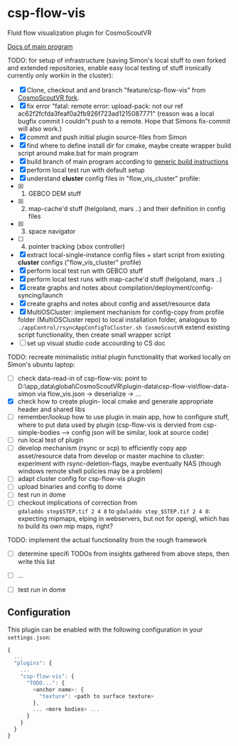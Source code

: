 # csp-flow-vis

Fluid flow visualization plugin for CosmoScoutVR

[Docs of main program](https://github.com/cosmoscout/cosmoscout-vr/tree/develop/docs)

TODO: for setup of infrastructure (saving Simon's local stuff to own forked and extended repositories, enable easy local testing of stuff ironically currently only workin in the cluster):
- [x] Clone, checkout and and branch "feature/csp-flow-vis" from [CosmoScoutVR fork](https://git.geomar.de/arena/cosmoscout-vr.git).
- [x] fix error "fatal: remote error: upload-pack: not our ref ac62f2fcfda3feaf0a2fb926f723ad1215087771"
      (reason was a local bugfix commit I couldn"t push to a remote. Hope that Simons fix-commit will also work.)
- [x] commit and push initial plugin source-files from Simon
- [x] find where to define install dir for cmake, maybe create wrapper build script around make.bat for main program
- [x] build branch of main program according to [generic build instructions](https://github.com/cosmoscout/cosmoscout-vr/blob/develop/docs/install.md) 
- [x] perform local test run with default setup
- [x] understand **cluster** config files in "flow_vis_cluster" profile:
- [x] 1. GEBCO DEM stuff
- [x] 2. map-cache'd stuff (helgoland, mars ..) and their definition in config files
- [x] 3. space navigator
- [ ] 4. pointer tracking (xbox  controller)
- [x] extract local-single-instance config files + start script 
      from existing  **cluster** configs ("flow_vis_cluster" profile)
- [x] perform local test run with GEBCO stuff
- [x] perform local test runs with map-cache'd stuff (helgoland, mars ..)
- [x] create graphs and notes about compilation/deployment/config-syncing/launch
- [x] create graphs and notes about config and asset/resource data
- [x] MultiOSCluster: implement mechanism for config-copy from profile folder (MultiOSCluster repo) 
      to local installation folder, analogous to 
      `./appControl/rsyncAppConfigToCluster.sh CosmoScoutVR`
      extend existing script functionality, then create small wrapper script
- [ ] set up visual studio code accourding to CS doc

TODO: recreate minimalistic initial plugin functionality that worked locally on Simon's ubuntu laptop:
- [ ] check data-read-in of csp-flow-vis: point to D:\app_data\global\CosmoScoutVR\plugin-data\csp-flow-vis\flow-data-simon
      via flow_vis.json -> deserialize -> ...
- [x] check how to create plugin- local cmake and generate appropriate header and shared libs
- [ ] remember/lookup how to use plugin in main app, how to configure stuff, where to put data used by plugin
      (csp-flow-vis is dervied from csp-simple-bodies --> config json will be similar, look at source code)
- [ ] run local test of plugin
- [ ] develop mechanism (rsync or scp) to efficiently copy app asset/resource data from develop or master machine to cluster:
       experiment with rsync-deletion-flags, maybe eventually NAS (though windows remote shell policies may be a problem) 
- [ ] adapt cluster config for csp-flow-vis plugin
- [ ] upload binaries and config to dome
- [ ] test run in dome
- [ ] checkout implications of correction from  
      `gdaladdo step$STEP.tif 2 4 8` to 
      `gdaladdo step_$STEP.tif 2 4 8`: expecting mipmaps, elping in webservers, but not for opengl,
      which has to build its own mip maps, right?

TODO: implement the actual functionality from the rough framework
- [ ] determine specifi TODOs from insights gathered from above steps, then write this list
- [ ] ...
- [ ] test run in dome





## Configuration

This plugin can be enabled with the following configuration in your `settings.json`:

```javascript
{
  ...
  "plugins": {
    ...
    "csp-flow-vis": {
      "TODO...": {
        <anchor name>: {
          "texture": <path to surface texture>
        },
        ... <more bodies> ...
      }
    }
  }
}
```





